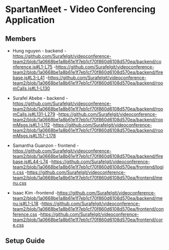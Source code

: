 # SpartanMeet - Video Conferencing Application

## Members
- Hung nguyen - backend 
     -https://github.com/Surafelgit/videoconference-team2/blob/1a0668be1a8b61e1f7eb1cf70f860d6108d570ea/backend/conference.js#L1-L75
     -https://github.com/Surafelgit/videoconference-team2/blob/1a0668be1a8b61e1f7eb1cf70f860d6108d570ea/backend/firebase.js#L3-L41
     -https://github.com/Surafelgit/videoconference-team2/blob/1a0668be1a8b61e1f7eb1cf70f860d6108d570ea/backend/roomCalls.js#L1-L130
- Surafel Abebe - backend
     -https://github.com/Surafelgit/videoconference-team2/blob/1a0668be1a8b61e1f7eb1cf70f860d6108d570ea/backend/roomCalls.js#L131-L279
     -https://github.com/Surafelgit/videoconference-team2/blob/1a0668be1a8b61e1f7eb1cf70f860d6108d570ea/backend/roomMsgs.js#L1-L112
     -https://github.com/Surafelgit/videoconference-team2/blob/1a0668be1a8b61e1f7eb1cf70f860d6108d570ea/backend/roomMsgs.js#L157-L178
     
- Samantha Guanzon - frontend
     -https://github.com/Surafelgit/videoconference-team2/blob/1a0668be1a8b61e1f7eb1cf70f860d6108d570ea/backend/firebase.js#L44-L74
     -https://github.com/Surafelgit/videoconference-team2/blob/1a0668be1a8b61e1f7eb1cf70f860d6108d570ea/frontend/login.css
     -https://github.com/Surafelgit/videoconference-team2/blob/1a0668be1a8b61e1f7eb1cf70f860d6108d570ea/frontend/menu.css
- Isaac Kim -frontend
     -https://github.com/Surafelgit/videoconference-team2/blob/1a0668be1a8b61e1f7eb1cf70f860d6108d570ea/backend/menu.js#L1-L18
     -https://github.com/Surafelgit/videoconference-team2/blob/1a0668be1a8b61e1f7eb1cf70f860d6108d570ea/frontend/conference.css
     -https://github.com/Surafelgit/videoconference-team2/blob/1a0668be1a8b61e1f7eb1cf70f860d6108d570ea/frontend/core.css
     
## Setup Guide




